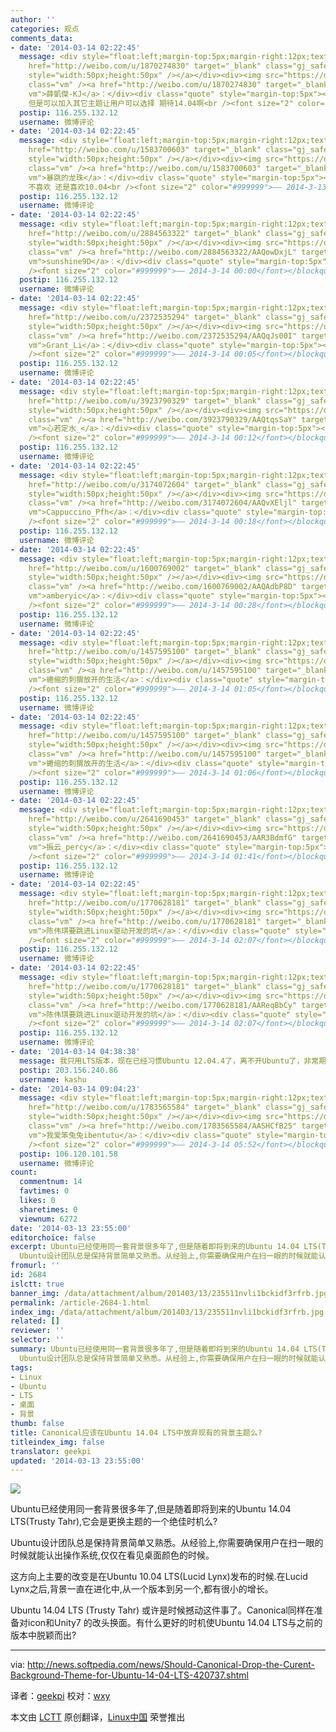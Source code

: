 ```yaml
---
author: ''
categories: 观点
comments_data:
- date: '2014-03-14 02:22:45'
  message: <div style="float:left;margin-top:5px;margin-right:12px;text-align:center"><a
    href="http://weibo.com/u/1870274830" target="_blank" class="gj_safe_a" ><img src="http://tp3.sinaimg.cn/1870274830/50/1295877256/1"
    style="width:50px;height:50px" /></a></div><div><img src="https://dn-linuxcn.qbox.me/xwb/images/bgimg/icon_logo.png"
    class="vm" /><a href="http://weibo.com/u/1870274830" target="_blank" class="gj_safe_a
    vm">薛凱傑-KJ</a>：</div><div class="quote" style="margin-top:5px"><blockquote>我觉得不用换
    但是可以加入其它主题让用户可以选择 期待14.04啊<br /><font size="2" color="#999999">—— 2014-3-13 23:58</font></blockquote></div>
  postip: 116.255.132.12
  username: 微博评论
- date: '2014-03-14 02:22:45'
  message: <div style="float:left;margin-top:5px;margin-right:12px;text-align:center"><a
    href="http://weibo.com/u/1583700603" target="_blank" class="gj_safe_a" ><img src="http://tp4.sinaimg.cn/1583700603/50/5684418625/1"
    style="width:50px;height:50px" /></a></div><div><img src="https://dn-linuxcn.qbox.me/xwb/images/bgimg/icon_logo.png"
    class="vm" /><a href="http://weibo.com/u/1583700603" target="_blank" class="gj_safe_a
    vm">暴跳的龙珠</a>：</div><div class="quote" style="margin-top:5px"><blockquote>左边框
    不喜欢 还是喜欢10.04<br /><font size="2" color="#999999">—— 2014-3-13 23:58</font></blockquote></div>
  postip: 116.255.132.12
  username: 微博评论
- date: '2014-03-14 02:22:45'
  message: <div style="float:left;margin-top:5px;margin-right:12px;text-align:center"><a
    href="http://weibo.com/u/2884563322" target="_blank" class="gj_safe_a" ><img src="http://tp3.sinaimg.cn/2884563322/50/5685346272/1"
    style="width:50px;height:50px" /></a></div><div><img src="https://dn-linuxcn.qbox.me/xwb/images/bgimg/icon_logo.png"
    class="vm" /><a href="http://weibo.com/2884563322/AAQowDxjL" target="_blank" class="gj_safe_a
    vm">sunshine9D</a>：</div><div class="quote" style="margin-top:5px"><blockquote>转发微博<br
    /><font size="2" color="#999999">—— 2014-3-14 00:00</font></blockquote></div>
  postip: 116.255.132.12
  username: 微博评论
- date: '2014-03-14 02:22:45'
  message: <div style="float:left;margin-top:5px;margin-right:12px;text-align:center"><a
    href="http://weibo.com/u/2372535294" target="_blank" class="gj_safe_a" ><img src="http://tp3.sinaimg.cn/2372535294/50/5673088723/1"
    style="width:50px;height:50px" /></a></div><div><img src="https://dn-linuxcn.qbox.me/xwb/images/bgimg/icon_logo.png"
    class="vm" /><a href="http://weibo.com/2372535294/AAQqJs00I" target="_blank" class="gj_safe_a
    vm">Grant_Li</a>：</div><div class="quote" style="margin-top:5px"><blockquote>期待<br
    /><font size="2" color="#999999">—— 2014-3-14 00:05</font></blockquote></div>
  postip: 116.255.132.12
  username: 微博评论
- date: '2014-03-14 02:22:45'
  message: <div style="float:left;margin-top:5px;margin-right:12px;text-align:center"><a
    href="http://weibo.com/u/3923790329" target="_blank" class="gj_safe_a" ><img src="http://tp2.sinaimg.cn/3923790329/50/5681901527/1"
    style="width:50px;height:50px" /></a></div><div><img src="https://dn-linuxcn.qbox.me/xwb/images/bgimg/icon_logo.png"
    class="vm" /><a href="http://weibo.com/3923790329/AAQtqsSaY" target="_blank" class="gj_safe_a
    vm">心若定水_</a>：</div><div class="quote" style="margin-top:5px"><blockquote>转发微博<br
    /><font size="2" color="#999999">—— 2014-3-14 00:12</font></blockquote></div>
  postip: 116.255.132.12
  username: 微博评论
- date: '2014-03-14 02:22:45'
  message: <div style="float:left;margin-top:5px;margin-right:12px;text-align:center"><a
    href="http://weibo.com/u/3174072604" target="_blank" class="gj_safe_a" ><img src="http://tp1.sinaimg.cn/3174072604/50/5689326458/1"
    style="width:50px;height:50px" /></a></div><div><img src="https://dn-linuxcn.qbox.me/xwb/images/bgimg/icon_logo.png"
    class="vm" /><a href="http://weibo.com/3174072604/AAQvXEljl" target="_blank" class="gj_safe_a
    vm">Cappuccino_Pfh</a>：</div><div class="quote" style="margin-top:5px"><blockquote>转发微博<br
    /><font size="2" color="#999999">—— 2014-3-14 00:18</font></blockquote></div>
  postip: 116.255.132.12
  username: 微博评论
- date: '2014-03-14 02:22:45'
  message: <div style="float:left;margin-top:5px;margin-right:12px;text-align:center"><a
    href="http://weibo.com/u/1600769002" target="_blank" class="gj_safe_a" ><img src="http://tp3.sinaimg.cn/1600769002/50/40017284802/1"
    style="width:50px;height:50px" /></a></div><div><img src="https://dn-linuxcn.qbox.me/xwb/images/bgimg/icon_logo.png"
    class="vm" /><a href="http://weibo.com/1600769002/AAQAdbP8D" target="_blank" class="gj_safe_a
    vm">amberyic</a>：</div><div class="quote" style="margin-top:5px"><blockquote>转发微博<br
    /><font size="2" color="#999999">—— 2014-3-14 00:28</font></blockquote></div>
  postip: 116.255.132.12
  username: 微博评论
- date: '2014-03-14 02:22:45'
  message: <div style="float:left;margin-top:5px;margin-right:12px;text-align:center"><a
    href="http://weibo.com/u/1457595100" target="_blank" class="gj_safe_a" ><img src="http://tp1.sinaimg.cn/1457595100/50/40021960061/1"
    style="width:50px;height:50px" /></a></div><div><img src="https://dn-linuxcn.qbox.me/xwb/images/bgimg/icon_logo.png"
    class="vm" /><a href="http://weibo.com/u/1457595100" target="_blank" class="gj_safe_a
    vm">蜷缩的刺猬放开的生活</a>：</div><div class="quote" style="margin-top:5px"><blockquote>不知道为何，unity8发布后，我升级到ubuntu1404，居然到了登录界面，无论如何输入秘密，就是登不进去[疑问][疑问][疑问][疑问]<br
    /><font size="2" color="#999999">—— 2014-3-14 01:05</font></blockquote></div>
  postip: 116.255.132.12
  username: 微博评论
- date: '2014-03-14 02:22:45'
  message: <div style="float:left;margin-top:5px;margin-right:12px;text-align:center"><a
    href="http://weibo.com/u/1457595100" target="_blank" class="gj_safe_a" ><img src="http://tp1.sinaimg.cn/1457595100/50/40021960061/1"
    style="width:50px;height:50px" /></a></div><div><img src="https://dn-linuxcn.qbox.me/xwb/images/bgimg/icon_logo.png"
    class="vm" /><a href="http://weibo.com/u/1457595100" target="_blank" class="gj_safe_a
    vm">蜷缩的刺猬放开的生活</a>：</div><div class="quote" style="margin-top:5px"><blockquote>回复@暴跳的龙珠:那你可以安装gnome界面呀<br
    /><font size="2" color="#999999">—— 2014-3-14 01:06</font></blockquote></div>
  postip: 116.255.132.12
  username: 微博评论
- date: '2014-03-14 02:22:45'
  message: <div style="float:left;margin-top:5px;margin-right:12px;text-align:center"><a
    href="http://weibo.com/u/2641690453" target="_blank" class="gj_safe_a" ><img src="http://tp2.sinaimg.cn/2641690453/50/22849477815/1"
    style="width:50px;height:50px" /></a></div><div><img src="https://dn-linuxcn.qbox.me/xwb/images/bgimg/icon_logo.png"
    class="vm" /><a href="http://weibo.com/2641690453/AAR3BdmfG" target="_blank" class="gj_safe_a
    vm">振云_percy</a>：</div><div class="quote" style="margin-top:5px"><blockquote>ubuntu有些问题很蛋疼，不过依旧期待14.04<br
    /><font size="2" color="#999999">—— 2014-3-14 01:41</font></blockquote></div>
  postip: 116.255.132.12
  username: 微博评论
- date: '2014-03-14 02:22:45'
  message: <div style="float:left;margin-top:5px;margin-right:12px;text-align:center"><a
    href="http://weibo.com/u/1770628181" target="_blank" class="gj_safe_a" ><img src="http://tp2.sinaimg.cn/1770628181/50/40044213549/1"
    style="width:50px;height:50px" /></a></div><div><img src="https://dn-linuxcn.qbox.me/xwb/images/bgimg/icon_logo.png"
    class="vm" /><a href="http://weibo.com/u/1770628181" target="_blank" class="gj_safe_a
    vm">陈伟琪要跳进Linux驱动开发的坑</a>：</div><div class="quote" style="margin-top:5px"><blockquote>还在用12.04的飘过呢～Ubuntu13.04激进的改变使得我真的无法适应，ia-lib32这个软件包删掉了我就已经快崩溃了，然后输入法的问题更是想死，恶心，的确。。。<br
    /><font size="2" color="#999999">—— 2014-3-14 02:07</font></blockquote></div>
  postip: 116.255.132.12
  username: 微博评论
- date: '2014-03-14 02:22:45'
  message: <div style="float:left;margin-top:5px;margin-right:12px;text-align:center"><a
    href="http://weibo.com/u/1770628181" target="_blank" class="gj_safe_a" ><img src="http://tp2.sinaimg.cn/1770628181/50/40044213549/1"
    style="width:50px;height:50px" /></a></div><div><img src="https://dn-linuxcn.qbox.me/xwb/images/bgimg/icon_logo.png"
    class="vm" /><a href="http://weibo.com/1770628181/AAReqBbCy" target="_blank" class="gj_safe_a
    vm">陈伟琪要跳进Linux驱动开发的坑</a>：</div><div class="quote" style="margin-top:5px"><blockquote>还在用12.04的飘过呢～Ubuntu13.04激进的改变使得我真的无法适应，ia-lib32这个软件包删掉了我就已经快崩溃了，然后输入法的问题更是想死，恶心，的确。。。<br
    /><font size="2" color="#999999">—— 2014-3-14 02:07</font></blockquote></div>
  postip: 116.255.132.12
  username: 微博评论
- date: '2014-03-14 04:38:38'
  message: 我只用LTS版本，现在已经习惯Ubuntu 12.04.4了，离不开Ubuntu了，非常期待14.04 LTS的降临！
  postip: 203.156.240.86
  username: kashu
- date: '2014-03-14 09:04:23'
  message: <div style="float:left;margin-top:5px;margin-right:12px;text-align:center"><a
    href="http://weibo.com/u/1783565584" target="_blank" class="gj_safe_a" ><img src="http://tp1.sinaimg.cn/1783565584/50/40013997715/1"
    style="width:50px;height:50px" /></a></div><div><img src="https://dn-linuxcn.qbox.me/xwb/images/bgimg/icon_logo.png"
    class="vm" /><a href="http://weibo.com/1783565584/AASHCfB25" target="_blank" class="gj_safe_a
    vm">我爱笨兔兔ibentutu</a>：</div><div class="quote" style="margin-top:5px"><blockquote>ubuntu顾佣了一批专栏作家？天天写没意思的额东西，然后我们翻译？<br
    /><font size="2" color="#999999">—— 2014-3-14 05:52</font></blockquote></div>
  postip: 106.120.101.58
  username: 微博评论
count:
  commentnum: 14
  favtimes: 0
  likes: 0
  sharetimes: 0
  viewnum: 6272
date: '2014-03-13 23:55:00'
editorchoice: false
excerpt: Ubuntu已经使用同一套背景很多年了,但是随着即将到来的Ubuntu 14.04 LTS(Trusty Tahr),它会是更换主题的一个绝佳时机么?
  Ubuntu设计团队总是保持背景简单又熟悉。从经验上,你需要确保用户在扫一眼的时候就能认出操作 ...
fromurl: ''
id: 2684
islctt: true
banner_img: /data/attachment/album/201403/13/235511nvli1bckidf3rfrb.jpg
permalink: /article-2684-1.html
index_img: /data/attachment/album/201403/13/235511nvli1bckidf3rfrb.jpg.thumb.jpg
related: []
reviewer: ''
selector: ''
summary: Ubuntu已经使用同一套背景很多年了,但是随着即将到来的Ubuntu 14.04 LTS(Trusty Tahr),它会是更换主题的一个绝佳时机么?
  Ubuntu设计团队总是保持背景简单又熟悉。从经验上,你需要确保用户在扫一眼的时候就能认出操作 ...
tags:
- Linux
- Ubuntu
- LTS
- 桌面
- 背景
thumb: false
title: Canonical应该在Ubuntu 14.04 LTS中放弃现有的背景主题么?
titleindex_img: false
translator: geekpi
updated: '2014-03-13 23:55:00'
---
```


![](/data/attachment/album/201403/13/235511nvli1bckidf3rfrb.jpg)


Ubuntu已经使用同一套背景很多年了,但是随着即将到来的Ubuntu 14.04 LTS(Trusty Tahr),它会是更换主题的一个绝佳时机么?


Ubuntu设计团队总是保持背景简单又熟悉。从经验上,你需要确保用户在扫一眼的时候就能认出操作系统,仅仅在看见桌面颜色的时候。


这方向上主要的改变是在Ubuntu 10.04 LTS(Lucid Lynx)发布的时候.在Lucid Lynx之后,背景一直在进化中,从一个版本到另一个,都有很小的增长。


Ubuntu 14.04 LTS (Trusty Tahr) 或许是时候撼动这件事了。Canonical同样在准备对icon和Unity7 的改头换面。有什么更好的时机使Ubuntu 14.04 LTS与之前的版本中脱颖而出?




---


via: <http://news.softpedia.com/news/Should-Canonical-Drop-the-Curent-Background-Theme-for-Ubuntu-14-04-LTS-420737.shtml>


译者：[geekpi](https://github.com/geekpi) 校对：[wxy](https://github.com/wxy)


本文由 [LCTT](https://github.com/LCTT/TranslateProject) 原创翻译，[Linux中国](http://linux.cn/) 荣誉推出